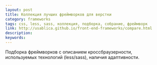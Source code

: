 ```yaml
---
layout: post
title: Коллекция лучших фреймворков для верстки
category: frameworks
tags: css, less, sass, коллекция, подборка, собрание, фреймворк
link: http://usablica.github.io/front-end-frameworks/compare.html
description:
keywords:
---
```


<p>Подборка фреймворков с описанием кроссбраузерности, используемых технологий (less/sass), наличия адаптивности.</p>
